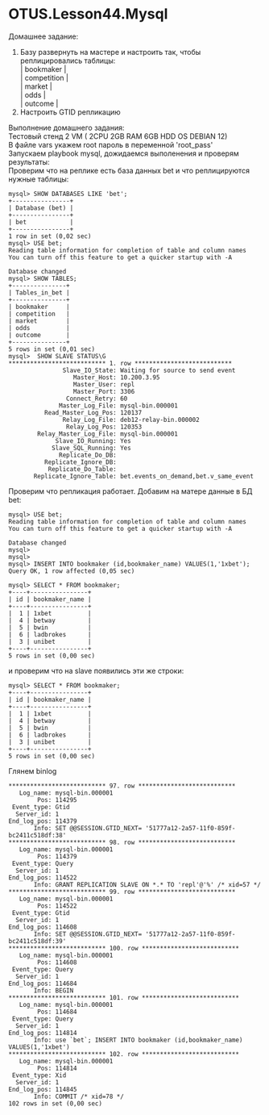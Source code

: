 # OTUS.Lesson44.Mysql
Домашнее задание:
1) Базу развернуть на мастере и настроить так, чтобы реплицировались таблицы:  
| bookmaker          |  
| competition        |  
| market             |  
| odds               |  
| outcome            |  
2) Настроить GTID репликацию  

Выполнение домашнего задания:  
Тестовый стенд 2 VM ( 2CPU 2GB RAM 6GB HDD OS DEBIAN 12)  
В файле vars укажем root пароль в переменной 'root_pass'  
Запускаем playbook mysql, дожидаемся выполенения и проверям результаты:   
Проверим что на реплике есть база данных bet и что реплицируются нужные таблицы:  
```
mysql> SHOW DATABASES LIKE 'bet';
+----------------+
| Database (bet) |
+----------------+
| bet            |
+----------------+
1 row in set (0,02 sec)
mysql> USE bet;
Reading table information for completion of table and column names
You can turn off this feature to get a quicker startup with -A

Database changed
mysql> SHOW TABLES;
+---------------+
| Tables_in_bet |
+---------------+
| bookmaker     |
| competition   |
| market        |
| odds          |
| outcome       |
+---------------+
5 rows in set (0,01 sec)
mysql>  SHOW SLAVE STATUS\G
*************************** 1. row ***************************
               Slave_IO_State: Waiting for source to send event
                  Master_Host: 10.200.3.95
                  Master_User: repl
                  Master_Port: 3306
                Connect_Retry: 60
              Master_Log_File: mysql-bin.000001
          Read_Master_Log_Pos: 120137
               Relay_Log_File: deb12-relay-bin.000002
                Relay_Log_Pos: 120353
        Relay_Master_Log_File: mysql-bin.000001
             Slave_IO_Running: Yes
            Slave_SQL_Running: Yes
              Replicate_Do_DB: 
          Replicate_Ignore_DB: 
           Replicate_Do_Table: 
       Replicate_Ignore_Table: bet.events_on_demand,bet.v_same_event

```

Проверим что репликация работает. Добавим на матере данные в БД bet:  
```
mysql> USE bet;
Reading table information for completion of table and column names
You can turn off this feature to get a quicker startup with -A

Database changed
mysql> 
mysql> 
mysql> INSERT INTO bookmaker (id,bookmaker_name) VALUES(1,'1xbet');
Query OK, 1 row affected (0,05 sec)

mysql> SELECT * FROM bookmaker;
+----+----------------+
| id | bookmaker_name |
+----+----------------+
|  1 | 1xbet          |
|  4 | betway         |
|  5 | bwin           |
|  6 | ladbrokes      |
|  3 | unibet         |
+----+----------------+
5 rows in set (0,00 sec)
```

и проверим что на slave появились эти же строки:  
```
mysql> SELECT * FROM bookmaker;
+----+----------------+
| id | bookmaker_name |
+----+----------------+
|  1 | 1xbet          |
|  4 | betway         |
|  5 | bwin           |
|  6 | ladbrokes      |
|  3 | unibet         |
+----+----------------+
5 rows in set (0,00 sec)
```

Глянем binlog  
```
*************************** 97. row ***************************
   Log_name: mysql-bin.000001
        Pos: 114295
 Event_type: Gtid
  Server_id: 1
End_log_pos: 114379
       Info: SET @@SESSION.GTID_NEXT= '51777a12-2a57-11f0-859f-bc2411c518df:38'
*************************** 98. row ***************************
   Log_name: mysql-bin.000001
        Pos: 114379
 Event_type: Query
  Server_id: 1
End_log_pos: 114522
       Info: GRANT REPLICATION SLAVE ON *.* TO 'repl'@'%' /* xid=57 */
*************************** 99. row ***************************
   Log_name: mysql-bin.000001
        Pos: 114522
 Event_type: Gtid
  Server_id: 1
End_log_pos: 114608
       Info: SET @@SESSION.GTID_NEXT= '51777a12-2a57-11f0-859f-bc2411c518df:39'
*************************** 100. row ***************************
   Log_name: mysql-bin.000001
        Pos: 114608
 Event_type: Query
  Server_id: 1
End_log_pos: 114684
       Info: BEGIN
*************************** 101. row ***************************
   Log_name: mysql-bin.000001
        Pos: 114684
 Event_type: Query
  Server_id: 1
End_log_pos: 114814
       Info: use `bet`; INSERT INTO bookmaker (id,bookmaker_name) VALUES(1,'1xbet')
*************************** 102. row ***************************
   Log_name: mysql-bin.000001
        Pos: 114814
 Event_type: Xid
  Server_id: 1
End_log_pos: 114845
       Info: COMMIT /* xid=78 */
102 rows in set (0,00 sec)
```
